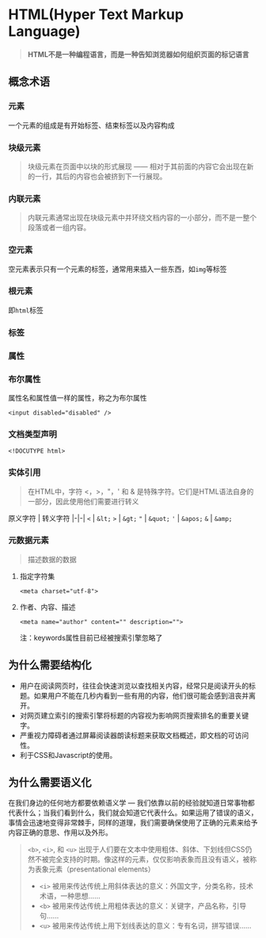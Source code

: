 # HTML\(Hyper Text Markup Language\)

> **HTML不是一种编程语言，而是一种告知浏览器如何组织页面的标记语言**

## 概念术语

### 元素

一个元素的组成是有开始标签、结束标签以及内容构成

### 块级元素

> 块级元素在页面中以块的形式展现 —— 相对于其前面的内容它会出现在新的一行，其后的内容也会被挤到下一行展现。

### 内联元素

> 内联元素通常出现在块级元素中并环绕文档内容的一小部分，而不是一整个段落或者一组内容。

### 空元素

空元素表示只有一个元素的标签，通常用来插入一些东西，如`img`等标签

### 根元素

即`html`标签

### 标签

### 属性

### 布尔属性

属性名和属性值一样的属性，称之为布尔属性

```markup
<input disabled="disabled" />
```

### 文档类型声明

```markup
<!DOCUTYPE html>
```

### 实体引用

> 在HTML中，字符 &lt;，&gt;，"，' 和 & 是特殊字符。它们是HTML语法自身的一部分，因此使用他们需要进行转义

原义字符 \| 转义字符 \|-\|-\| `<` \| `&lt;` `>` \| `&gt;` `"` \| `&quot;` `'` \| `&apos;` `&` \| `&amp;`

### 元数据元素

> 描述数据的数据

1. 指定字符集

   ```markup
   <meta charset="utf-8">
   ```

2. 作者、内容、描述

   ```markup
   <meta name="author" content="" description="">
   ```

   注：keywords属性目前已经被搜索引擎忽略了

## 为什么需要结构化

* 用户在阅读网页时，往往会快速浏览以查找相关内容，经常只是阅读开头的标题。如果用户不能在几秒内看到一些有用的内容，他们很可能会感到沮丧并离开。
* 对网页建立索引的搜索引擎将标题的内容视为影响网页搜索排名的重要关键字。
* 严重视力障碍者通过屏幕阅读器朗读标题来获取文档概述，即文档的可访问性。
* 利于CSS和Javascript的使用。

## 为什么需要语义化

在我们身边的任何地方都要依赖语义学 — 我们依靠以前的经验就知道日常事物都代表什么；当我们看到什么，我们就会知道它代表什么。如果运用了错误的语义，事情会迅速地变得非常棘手，同样的道理，我们需要确保使用了正确的元素来给予内容正确的意思、作用以及外形。

> `<b>`, `<i>`, 和 `<u>` 出现于人们要在文本中使用粗体、斜体、下划线但CSS仍然不被完全支持的时期。像这样的元素，仅仅影响表象而且没有语义，被称为表象元素（presentational elements）
>
> * `<i>` 被用来传达传统上用斜体表达的意义：外国文字，分类名称，技术术语，一种思想……
> * `<b>` 被用来传达传统上用粗体表达的意义：关键字，产品名称，引导句……
> * `<u>` 被用来传达传统上用下划线表达的意义：专有名词，拼写错误……

